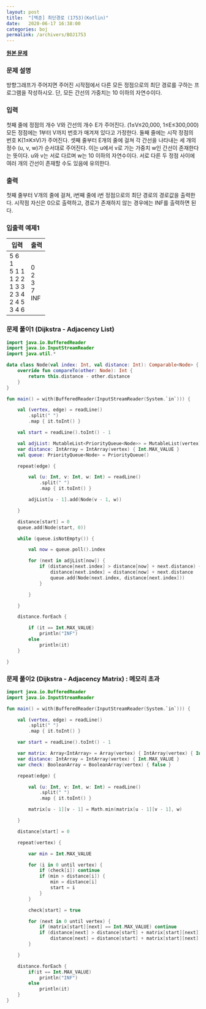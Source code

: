 ```yaml
---
layout: post
title:  "[백준] 최단경로 (1753)(Kotlin)"
date:   2020-06-17 16:38:00
categories: boj
permalink: /archivers/BOJ1753
---
```


**[원본 문제](https://www.acmicpc.net/problem/1753)**

### 문제 설명

방향그래프가 주어지면 주어진 시작점에서 다른 모든 정점으로의 최단 경로를 구하는 프로그램을 작성하시오. 단, 모든 간선의 가중치는 10 이하의 자연수이다.

### 입력

첫째 줄에 정점의 개수 V와 간선의 개수 E가 주어진다. (1≤V≤20,000, 1≤E≤300,000) 모든 정점에는 1부터 V까지 번호가 매겨져 있다고 가정한다. 둘째 줄에는 시작 정점의 번호 K(1≤K≤V)가 주어진다. 셋째 줄부터 E개의 줄에 걸쳐 각 간선을 나타내는 세 개의 정수 (u, v, w)가 순서대로 주어진다. 이는 u에서 v로 가는 가중치 w인 간선이 존재한다는 뜻이다. u와 v는 서로 다르며 w는 10 이하의 자연수이다. 서로 다른 두 정점 사이에 여러 개의 간선이 존재할 수도 있음에 유의한다.

### 출력

첫째 줄부터 V개의 줄에 걸쳐, i번째 줄에 i번 정점으로의 최단 경로의 경로값을 출력한다. 시작점 자신은 0으로 출력하고, 경로가 존재하지 않는 경우에는 INF를 출력하면 된다.


### 입출력 예제1

|입력|출력|
|-----|-----|
|5 6<br>1<br>5 1 1<br>1 2 2<br>1 3 3<br>2 3 4<br>2 4 5<br>3 4 6|0<br>2<br>3<br>7<br>INF|


### 문제 풀이1 (Dijkstra - Adjacency List)

```kotlin
import java.io.BufferedReader
import java.io.InputStreamReader
import java.util.*

data class Node(val index: Int, val distance: Int): Comparable<Node> {
    override fun compareTo(other: Node): Int {
        return this.distance - other.distance
    }
}

fun main() = with(BufferedReader(InputStreamReader(System.`in`))) {

    val (vertex, edge) = readLine()
        .split(" ")
        .map { it.toInt() }

    val start = readLine().toInt() - 1

    val adjList: MutableList<PriorityQueue<Node>> = MutableList(vertex) { PriorityQueue<Node>() }
    var distance: IntArray = IntArray(vertex) { Int.MAX_VALUE }
    val queue: PriorityQueue<Node> = PriorityQueue()

    repeat(edge) {

        val (u: Int, v: Int, w: Int) = readLine()
            .split(" ")
            .map { it.toInt() }

        adjList[u - 1].add(Node(v - 1, w))

    }

    distance[start] = 0
    queue.add(Node(start, 0))

    while (queue.isNotEmpty()) {

        val now = queue.poll().index

        for (next in adjList[now]) {
            if (distance[next.index] > distance[now] + next.distance) {
                distance[next.index] = distance[now] + next.distance
                queue.add(Node(next.index, distance[next.index]))
            }

        }

    }

    distance.forEach {

        if (it == Int.MAX_VALUE)
            println("INF")
        else
            println(it)
    }

}
```


### 문제 풀이2 (Dijkstra - Adjacency Matrix) : 메모리 초과
```kotlin
import java.io.BufferedReader
import java.io.InputStreamReader

fun main() = with(BufferedReader(InputStreamReader(System.`in`))) {

    val (vertex, edge) = readLine()
        .split(" ")
        .map { it.toInt() }

    var start = readLine().toInt() - 1

    var matrix: Array<IntArray> = Array(vertex) { IntArray(vertex) { Int.MAX_VALUE } }
    var distance: IntArray = IntArray(vertex) { Int.MAX_VALUE }
    var check: BooleanArray = BooleanArray(vertex) { false }

    repeat(edge) {

        val (u: Int, v: Int, w: Int) = readLine()
            .split(" ")
            .map { it.toInt() }

        matrix[u - 1][v - 1] = Math.min(matrix[u - 1][v - 1], w)

    }

    distance[start] = 0

    repeat(vertex) {

        var min = Int.MAX_VALUE

        for (i in 0 until vertex) {
            if (check[i]) continue
            if (min > distance[i]) {
                min = distance[i]
                start = i
            }
        }

        check[start] = true

        for (next in 0 until vertex) {
            if (matrix[start][next] == Int.MAX_VALUE) continue
            if (distance[next] > distance[start] + matrix[start][next])
                distance[next] = distance[start] + matrix[start][next]
        }

    }

    distance.forEach {
        if(it == Int.MAX_VALUE)
            println("INF")
        else
            println(it)
    }
}
```
